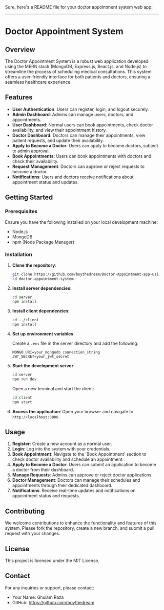 Sure, here's a README file for your doctor appointment system web app:

---

# Doctor Appointment System

## Overview

The Doctor Appointment System is a robust web application developed using the MERN stack (MongoDB, Express.js, React.js, and Node.js) to streamline the process of scheduling medical consultations. This system offers a user-friendly interface for both patients and doctors, ensuring a seamless healthcare experience.

## Features

- **User Authentication**: Users can register, login, and logout securely.
- **Admin Dashboard**: Admins can manage users, doctors, and appointments.
- **User Dashboard**: Normal users can book appointments, check doctor availability, and view their appointment history.
- **Doctor Dashboard**: Doctors can manage their appointments, view patient requests, and update their availability.
- **Apply to Become a Doctor**: Users can apply to become doctors, subject to admin approval.
- **Book Appointments**: Users can book appointments with doctors and check their availability.
- **Request Management**: Doctors can approve or reject requests to become a doctor.
- **Notifications**: Users and doctors receive notifications about appointment status and updates.

## Getting Started

### Prerequisites

Ensure you have the following installed on your local development machine:

- Node.js
- MongoDB
- npm (Node Package Manager)

### Installation

1. **Clone the repository**:
   ```bash
   git clone https://github.com/boythedream/Doctor-Appointment-app-using-mern.git
   cd doctor-appointment-system
   ```

2. **Install server dependencies**:
   ```bash
   cd server
   npm install
   ```

3. **Install client dependencies**:
   ```bash
   cd ../client
   npm install
   ```

4. **Set up environment variables**:

   Create a `.env` file in the server directory and add the following:

   ```env
   MONGO_URI=your_mongodb_connection_string
   JWT_SECRET=your_jwt_secret
   ```

5. **Start the development server**:
   ```bash
   cd server
   npm run dev
   ```

   Open a new terminal and start the client:

   ```bash
   cd client
   npm start
   ```

6. **Access the application**:
   Open your browser and navigate to `http://localhost:3000`.

## Usage

1. **Register**: Create a new account as a normal user.
2. **Login**: Log into the system with your credentials.
3. **Book Appointment**: Navigate to the 'Book Appointment' section to check doctor availability and schedule an appointment.
4. **Apply to Become a Doctor**: Users can submit an application to become a doctor from their dashboard.
5. **Manage Requests**: Admins can approve or reject doctor applications.
6. **Doctor Management**: Doctors can manage their schedules and appointments through their dedicated dashboard.
7. **Notifications**: Receive real-time updates and notifications on appointment status and requests.

## Contributing

We welcome contributions to enhance the functionality and features of this system. Please fork the repository, create a new branch, and submit a pull request with your changes.

## License

This project is licensed under the MIT License.

## Contact

For any inquiries or support, please contact:
- Your Name: Ghulam Raza
- GitHub: https://github.com/boythedream

